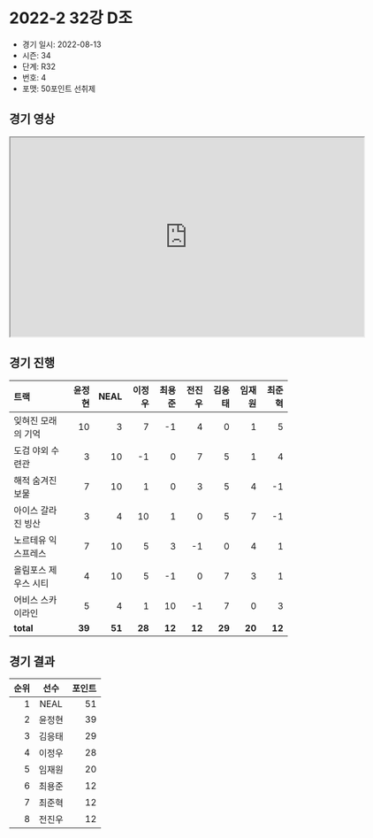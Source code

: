 # 2022-2 32강 D조

- 경기 일시: 2022-08-13
- 시즌: 34
- 단계: R32
- 번호: 4
- 포맷: 50포인트 선취제





## 경기 영상
<iframe width="640" height="360"
src="https://www.youtube.com/embed/CBoKgY9FnFM">
</iframe>

## 경기 진행

| 트랙 | 윤정현 | NEAL | 이정우 | 최용준 | 전진우 | 김응태 | 임재원 | 최준혁 |
|:---|---:|---:|---:|---:|---:|---:|---:|---:|
| 잊혀진 모래의 기억 | 10 | 3 | 7 | -1 | 4 | 0 | 1 | 5 |
| 도검 야외 수련관 | 3 | 10 | -1 | 0 | 7 | 5 | 1 | 4 |
| 해적 숨겨진 보물 | 7 | 10 | 1 | 0 | 3 | 5 | 4 | -1 |
| 아이스 갈라진 빙산 | 3 | 4 | 10 | 1 | 0 | 5 | 7 | -1 |
| 노르테유 익스프레스 | 7 | 10 | 5 | 3 | -1 | 0 | 4 | 1 |
| 올림포스 제우스 시티 | 4 | 10 | 5 | -1 | 0 | 7 | 3 | 1 |
| 어비스 스카이라인 | 5 | 4 | 1 | 10 | -1 | 7 | 0 | 3 |
| __total__ | __39__ | __51__ | __28__ | __12__ | __12__ | __29__ | __20__ | __12__ |




## 경기 결과

| 순위 | 선수 | 포인트 |
|---:|:---:|---:|
| 1 | NEAL | 51 |
| 2 | 윤정현 | 39 |
| 3 | 김응태 | 29 |
| 4 | 이정우 | 28 |
| 5 | 임재원 | 20 |
| 6 | 최용준 | 12 |
| 7 | 최준혁 | 12 |
| 8 | 전진우 | 12 |

